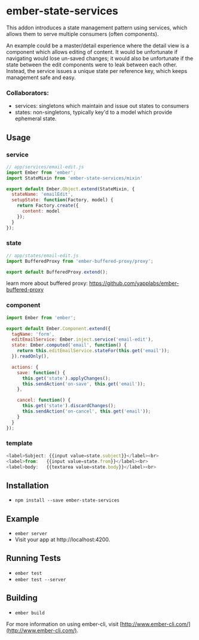 # ember-state-services

This addon introduces a state management pattern using services, which allows them to serve
multiple consumers (often components). 

An example could be a master/detail experience where the detail view is a
component which allows editing of content. It would be unfortunate if
navigating would lose un-saved changes; it would also be unfortunate if the
state between the edit components were to leak between each other. Instead, the service issues a unique state per reference key, which keeps management safe and easy.

### Collaborators:

* services: singletons which maintain and issue out states to consumers
* states: non-singletons, typically key'd to a model which provide ephemeral state.

## Usage

### service

```js
// app/services/email-edit.js
import Ember from 'ember';
import StateMixin from 'ember-state-services/mixin'

export default Ember.Object.extend(StateMixin, {
  stateName: 'emailEdit',
  setupState: function(Factory, model) {
    return Factory.create({
      content: model
    });
  }
});
```

### state

```js
// app/states/email-edit.js
import BufferedProxy from 'ember-buffered-proxy/proxy';

export default BufferedProxy.extend();
```

learn more about buffered proxy: https://github.com/yapplabs/ember-buffered-proxy

### component

```js
import Ember from 'ember';

export default Ember.Component.extend({
  tagName: 'form',
  editEmailService: Ember.inject.service('email-edit'),
  state: Ember.computed('email', function() {
    return this.editEmailService.stateFor(this.get('email'));
  }).readOnly(),

  actions: {
    save: function() {
      this.get('state').applyChanges();
      this.sendAction('on-save', this.get('email'));
    },

    cancel: function() {
      this.get('state').discardChanges();
      this.sendAction('on-cancel', this.get('email'));
    }
  }
});
```

### template

```js
<label>Subject: {{input value=state.subject}}</label><br>
<label>from:   {{input value=state.from}}</label><br>
<label>body:   {{textarea value=state.body}}</label><br>
```

## Installation

* `npm install --save ember-state-services`

## Example

* `ember server`
* Visit your app at http://localhost:4200.

## Running Tests

* `ember test`
* `ember test --server`

## Building

* `ember build`

For more information on using ember-cli, visit [http://www.ember-cli.com/](http://www.ember-cli.com/).
